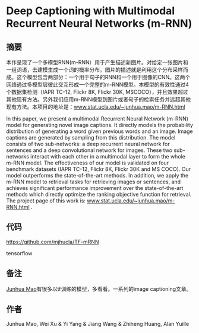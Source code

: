 # Deep Captioning with Multimodal Recurrent Neural Networks (m-RNN)

## 摘要

本作呈现了一个多模型RNN(m-RNN）用于产生描述新图片。对给定一张图片和一组词语，去建模生成一个词的概率分布。图片的描述就是利用这个分布采样而成。这个模型包含两部分：一个用于句子的RNN和一个用于图像的CNN。这两个网络通过多模型层彼此交互形成一个完整的m-RNN模型。本模型的有效性通过4个数据集检测（IAPR TC-12, Flickr 8K, Flickr 30K, MSCOCO），并且效果超过其他现有方法。另外我们应用m-RNN模型到图片或者句子的检索任务并远超其他现有方法。本项目的地址是：www.stat.ucla.edu/~junhua.mao/m-RNN.html

In this paper, we present a multimodal Recurrent Neural Network (m-RNN) model for generating novel image captions. It directly models the probability distribution of generating a word given previous words and an image. Image captions are generated by sampling from this distribution. The model consists of two sub-networks: a deep recurrent neural network for sentences and a deep convolutional network for images. These two sub-networks interact with each other in a multimodal layer to form the whole m-RNN model. The effectiveness of our model is validated on four benchmark datasets (IAPR TC-12, Flickr 8K, Flickr 30K and MS COCO). Our model outperforms the state-of-the-art methods. In addition, we apply the m-RNN model to retrieval tasks for retrieving images or sentences, and achieves significant performance improvement over the state-of-the-art methods which directly optimize the ranking objective function for retrieval. The project page of this work is: www.stat.ucla.edu/~junhua.mao/m-RNN.html .

## 代码

https://github.com/mjhucla/TF-mRNN

tensorflow

## 备注
[Junhua Mao](http://www.stat.ucla.edu/~junhua.mao/)有很多以tf训练的模型，多看看。一系列的image captioning文章。

## 作者

Junhua Mao, Wei Xu & Yi Yang & Jiang Wang & Zhiheng Huang, Alan Yuille
